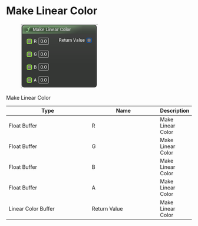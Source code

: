 # Make Linear Color

<div align="left" data-full-width="false">

<figure><img src="Make_Linear_Color.png" alt=""><figcaption></figcaption></figure>

</div>

Make Linear Color

<table>
<thead><tr><th width="250">Type</th><th width="200">Name</th><th>Description</th></tr></thead>
<tbody>
<tr><td>Float Buffer</td><td>R</td><td>Make Linear Color</td></tr>
<tr><td>Float Buffer</td><td>G</td><td>Make Linear Color</td></tr>
<tr><td>Float Buffer</td><td>B</td><td>Make Linear Color</td></tr>
<tr><td>Float Buffer</td><td>A</td><td>Make Linear Color</td></tr>
<tr><td>Linear Color Buffer</td><td>Return Value</td><td>Make Linear Color</td></tr>
</tbody>
</table>